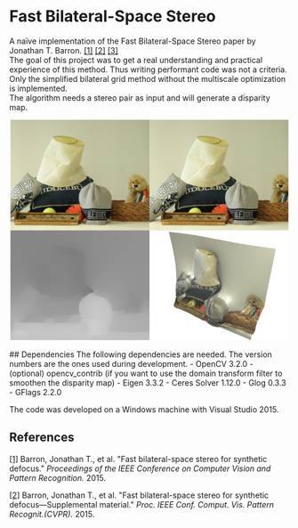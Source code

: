# Fast Bilateral-Space Stereo
A naïve implementation of the Fast Bilateral-Space Stereo paper by Jonathan T. Barron. [[1]](http://jonbarron.info/BarronCVPR2015.pdf) [[2]](http://jonbarron.info/BarronCVPR2015_supp.pdf) [[3]](http://jonbarron.info/)   
The goal of this project was to get a real understanding and practical experience of this method. Thus writing performant code was not a criteria.  
Only the simplified bilateral grid method without the multiscale optimization is implemented.  
The algorithm needs a stereo pair as input and will generate a disparity map.

<p align="center">
<img src="data/middlebury_summary.jpg" width="500"> 
</p>
## Dependencies
The following dependencies are needed.  
The version numbers are the ones used during development.  
- OpenCV 3.2.0
  - (optional) opencv_contrib (if you want to use the domain transform filter to smoothen the disparity map)
- Eigen 3.3.2
- Ceres Solver 1.12.0
  - Glog 0.3.3
  - GFlags 2.2.0

The code was developed on a Windows machine with Visual Studio 2015.  

## References
[[1]](http://jonbarron.info/BarronCVPR2015.pdf) Barron, Jonathan T., et al. "Fast bilateral-space stereo for synthetic defocus." *Proceedings of the IEEE Conference on Computer Vision and Pattern Recognition.* 2015.

[[2]](http://jonbarron.info/BarronCVPR2015_supp.pdf) Barron, Jonathan T., et al. "Fast bilateral-space stereo for synthetic defocus—Supplemental material." *Proc. IEEE Conf. Comput. Vis. Pattern Recognit.(CVPR).* 2015.